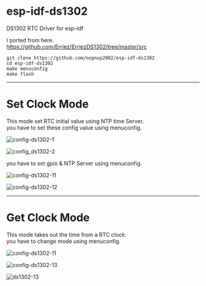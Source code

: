 # esp-idf-ds1302
DS1302 RTC Driver for esp-idf

I ported from here.   
https://github.com/Erriez/ErriezDS1302/tree/master/src

```
git clone https://github.com/nopnop2002/esp-idf-ds1302
cd esp-idf-ds1302
make menuconfig
make flash
```



---

# Set Clock Mode   

This mode set RTC initial value using NTP time Server.   
you have to set these config value using menuconfig.   

![config-ds1302-1](https://user-images.githubusercontent.com/6020549/59513345-a3568980-8ef5-11e9-85c8-4ed1744d73e1.jpg)

![config_ds1302-2](https://user-images.githubusercontent.com/6020549/59513344-a3568980-8ef5-11e9-9e91-79d73f91a3dc.jpg)

you have to set gpio & NTP Server using menuconfig.   

![config-ds1302-11](https://user-images.githubusercontent.com/6020549/59513485-e3b60780-8ef5-11e9-9d77-aee1cb9d40dd.jpg)

![config-ds1302-12](https://user-images.githubusercontent.com/6020549/59513496-e9135200-8ef5-11e9-9f03-2ad96fc7c1c9.jpg)

---

# Get Clock Mode   

This mode takes out the time from a RTC clock.   
you have to change mode using menuconfig.   

![config-ds1302-11](https://user-images.githubusercontent.com/6020549/59513485-e3b60780-8ef5-11e9-9d77-aee1cb9d40dd.jpg)

![config-ds1302-13](https://user-images.githubusercontent.com/6020549/59514431-ca15bf80-8ef7-11e9-9b59-ff4b5510ec0f.jpg)

![ds1302-13](https://user-images.githubusercontent.com/6020549/59513594-1fe96800-8ef6-11e9-9b53-a2d2626d784f.jpg)

